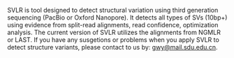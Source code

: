 SVLR is tool designed to detect structural variation using third generation sequencing (PacBio or Oxford Nanopore). 
It detects all types of SVs (10bp+) using evidence from split-read alignments, read confidence, optimization analysis.
The current version of SVLR utilizes the alignments from NGMLR or LAST.
If you have any susgetions or problems when you apply SVLR to detect structure variants, please contact to us by: gwy@mail.sdu.edu.cn.
